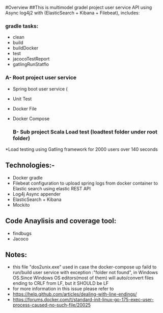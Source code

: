 #Overview
##This is multimodel gradel project user service API using Async log4j2 with (ElasticSearch + Kibana + Filebeat), includes:

### gradle tasks:
* clean
* build
* buildDocker
* test
* jacocoTestReport
* gatlingRunStatflo


 ###  A- Root project user service
* Spring boot user service (
* Unit Test
* Docker File
* Docker Compose

  ### B- Sub project Scala Load test (loadtest folder under root folder)
*Load testing using Gatling framework for 2000 users over 140 seconds

## Technologies:-
 * Docker gradle
 * Filebeat configuration to upload spring logs from docker container to Elastic search using elastic REST API
 * Log4j Async appender
 * ElasticSearch + Kibana
 * Mockito

## Code Anaylisis and coverage tool:
* findbugs
* Jacoco

## Notes:
* this file "dos2unix.exe" used in case the docker-compose up faild to run/build user service with exception :"folder not found",
 in Windows OS.Since Windows OS editors(most of them) will auto/convert files ending to CRLF from LF, but it SHOULD be LF
* for more information in this issue please refer to
* https://help.github.com/articles/dealing-with-line-endings/
* https://forums.docker.com/t/standard-init-linux-go-175-exec-user-process-caused-no-such-file/20025